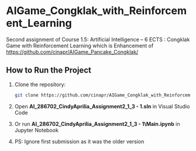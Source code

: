# AIGame_Congklak_with_Reinforcement_Learning
Second assignment of Course 1.5: Artificial Intelligence – 6 ECTS : Congklak Game with Reinforcement Learning which is Enhancement of https://github.com/cinapr/AIGame_Pancake_Congklak/

## How to Run the Project

1. Clone the repository:
   ```bash
   git clone https://github.com/cinapr/AIGame_Congklak_with_Reinforcement_Learning.git
   ```

2. Open **AI_286702_CindyAprilia_Assignment2_1_3 - 1.sln** in Visual Studio Code

3. Or run **AI_286702_CindyAprilia_Assignment2_1_3 - 1\Main.ipynb** in Jupyter Notebook

4. PS: Ignore first submission as it was the older version
